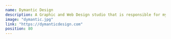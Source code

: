 ```yaml
---
name: Dymantic Design
description: A Graphic and Web Design studio that is responsible for my website, blog and the Grant Fowlds logo and branding. They do excellent work, support the cause and I highly recommend them.
image: "dymantic.jpg"
link: "https://dymanticdesign.com"
position: 80
---
```

